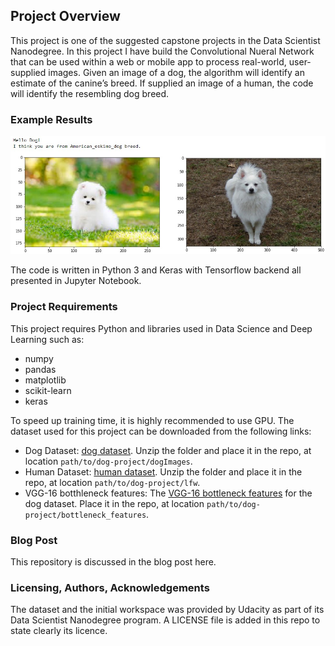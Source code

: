 [//]: # (Image References)

[image1]: ./Test_Images/Expected_Output.jpg "Sample Output"
[image2]: ./images/vgg16_model.png "VGG-16 Model Keras Layers"
[image3]: ./images/vgg16_model_draw.png "VGG16 Model Figure"


## Project Overview

This project is one of the suggested capstone projects in the Data Scientist Nanodegree. In this project I have build the Convolutional Nueral Network that can be used within a web or mobile app to process real-world, user-supplied images. Given an image of a dog, the algorithm will identify an estimate of the canine’s breed.  If supplied an image of a human, the code will identify the resembling dog breed.  

### Example Results

![Sample Output][image1]

The code is written in Python 3 and Keras with Tensorflow backend all presented in Jupyter Notebook.
### Project Requirements

This project requires Python and libraries used in Data Science and Deep Learning such as:

- numpy
- pandas
- matplotlib
- scikit-learn
- keras

To speed up training time, it is highly recommended to use GPU. The dataset used for this project can be downloaded from the following links:
- Dog Dataset: [dog dataset](https://s3-us-west-1.amazonaws.com/udacity-aind/dog-project/dogImages.zip).  Unzip the folder and place it in the repo, at location `path/to/dog-project/dogImages`. 
- Human Dataset: [human dataset](https://s3-us-west-1.amazonaws.com/udacity-aind/dog-project/lfw.zip).  Unzip the folder and place it in the repo, at location `path/to/dog-project/lfw`. 
- VGG-16 botthleneck features: The [VGG-16 bottleneck features](https://s3-us-west-1.amazonaws.com/udacity-aind/dog-project/DogVGG16Data.npz) for the dog dataset.  Place it in the repo, at location `path/to/dog-project/bottleneck_features`.

### Blog Post

This repository is discussed in the blog post here.

### Licensing, Authors, Acknowledgements

The dataset and the initial workspace was provided by Udacity as part of its Data Scientist Nanodegree program. A LICENSE file is added in this repo to state clearly its licence.
